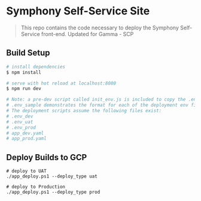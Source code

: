 # Symphony Self-Service Site

> This repo contains the code necessary to deploy the Symphony Self-Service front-end. 
> Updated for Gamma - SCP

## Build Setup

``` bash
# install dependencies
$ npm install

# serve with hot reload at localhost:8080
$ npm run dev

# Note: a pre-dev script called init_env.js is included to copy the .env file from .env_dev.
# .env_sample demonstrates the format for each of the deployment env files
# The deployment scripts assume the following files exist:
# .env_dev
# .env_uat
# .env_prod
# app_dev.yaml
# app_prod.yaml
```

## Deploy Builds to GCP

``` pwsh
# deploy to UAT
./app_deploy.ps1 --deploy_type uat

# deploy to Production
./app_deploy.ps1 --deploy_type prod
```

